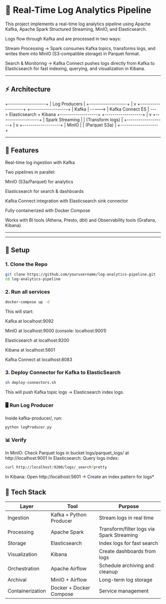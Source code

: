 # 🧠 Real-Time Log Analytics Pipeline

This project implements a real-time log analytics pipeline using Apache Kafka, Apache Spark Structured Streaming, MinIO, and Elasticsearch.

Logs flow through Kafka and are processed in two ways:

Stream Processing → Spark consumes Kafka topics, transforms logs, and writes them into MinIO (S3-compatible storage) in Parquet format.

Search & Monitoring → Kafka Connect pushes logs directly from Kafka to Elasticsearch for fast indexing, querying, and visualization in Kibana.

---

## ⚡ Architecture

+-------------------+
|   Log Producers   |
+-------------------+
          |
          v
+-------------------+         +-------------------+
|      Kafka        | ----->  | Kafka Connect ES  | ---> Elasticsearch + Kibana
+-------------------+         +-------------------+
          |
          v
+-------------------+
| Spark Streaming   |
| (Transform logs)  |
+-------------------+
          |
          v
+-------------------+
|      MinIO        |
|   (Parquet S3a)   |
+-------------------+



---







## 🚀 Features

Real-time log ingestion with Kafka

Two pipelines in parallel:

MinIO (S3a/Parquet) for analytics

Elasticsearch for search & dashboards

Kafka Connect integration with Elasticsearch sink connector

Fully containerized with Docker Compose

Works with BI tools (Athena, Presto, dbt) and Observability tools (Grafana, Kibana)



---
---

## 🚀 Setup

### 1. Clone the Repo
```bash
git clone https://github.com/yourusername/log-analytics-pipeline.git
cd log-analytics-pipeline
```

### 2. Run all services
```bash
docker-compose up -d
```
This will start:

Kafka at localhost:9092

MinIO at localhost:9000 (console: localhost:9001)

Elasticsearch at localhost:9200

Kibana at localhost:5601

Kafka Connect at localhost:8083



### 3. Deploy Connector for Kafka to ElasticSearch
```bash
sh deploy-connectors.sh
```
This will push Kafka topic logs → Elasticsearch index logs.

### 🖥️ Run Log Producer

Inside kafka-producer/, run:
```bash
python logProducer.py
```

### 📊 Verify

In MinIO: Check Parquet logs in bucket logs/parquet_logs/ at http://localhost:9001
In Elasticsearch: Query logs index:
```bash
curl http://localhost:9200/logs/_search?pretty
```
In Kibana: Open http://localhost:5601
 → Create an index pattern for logs*


## 🔧 Tech Stack

| Layer            | Tool                  | Purpose                               |
|------------------|------------------------|----------------------------------------|
| Ingestion        | Kafka + Python Producer| Stream logs in real time               |
| Processing       | Apache Spark           | Transform/filter logs via Spark Streaming |
| Storage          | Elasticsearch          | Index logs for fast search             |
| Visualization    | Kibana                 | Create dashboards from logs            |
| Orchestration    | Apache Airflow         | Schedule archiving and cleanup         |
| Archival | MinIO + Airflow      | Long-term log storage                  |
| Containerization | Docker + Docker Compose| Service management                     |

